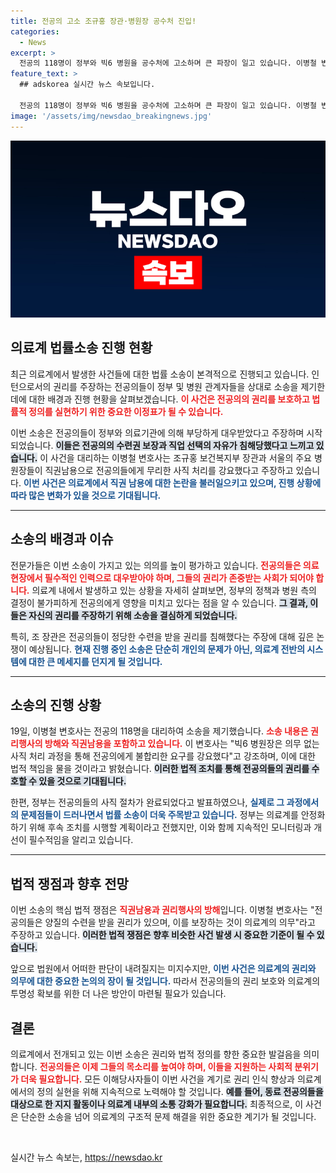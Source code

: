 ```yaml
---
title: 전공의 고소 조규홍 장관·병원장 공수처 진입!
categories:
  - News
excerpt: >
  전공의 118명이 정부와 빅6 병원을 공수처에 고소하며 큰 파장이 일고 있습니다. 이병철 변호사는 권리 침해와 직권남용 혐의를 제기하며, 의학계의 정의를 부르짖고 있습니다. 정부의 조치가 논란을 낳고 있는 가운데, 의대생 부모들의 뜨거운 반응이 이어지고 있습니다!
feature_text: >
  ## adskorea 실시간 뉴스 속보입니다.

  전공의 118명이 정부와 빅6 병원을 공수처에 고소하며 큰 파장이 일고 있습니다. 이병철 변호사는 권리 침해와 직권남용 혐의를 제기하며, 의학계의 정의를 부르짖고 있습니다. 정부의 조치가 논란을 낳고 있는 가운데, 의대생 부모들의 뜨거운 반응이 이어지고 있습니다!
image: '/assets/img/newsdao_breakingnews.jpg'
---
```


<p><img src="/assets/img/newsdao_breakingnews.jpg" alt="adskorea 속보" /></p>

<h2 data-ke-size="size26">의료계 법률소송 진행 현황</h2>

<p data-ke-size="size16">최근 의료계에서 발생한 사건들에 대한 법률 소송이 본격적으로 진행되고 있습니다. 인턴으로서의 권리를 주장하는 전공의들이 정부 및 병원 관계자들을 상대로 소송을 제기한 데에 대한 배경과 진행 현황을 살펴보겠습니다. <b><span style="color: #ee2323;">이 사건은 전공의의 권리를 보호하고 법률적 정의를 실현하기 위한 중요한 이정표가 될 수 있습니다.</span></b></p>

<p data-ke-size="size16">이번 소송은 전공의들이 정부와 의료기관에 의해 부당하게 대우받았다고 주장하며 시작되었습니다. <b><span style="background-color: #21538527;">이들은 전공의의 수련권 보장과 직업 선택의 자유가 침해당했다고 느끼고 있습니다.</span></b> 이 사건을 대리하는 이병철 변호사는 조규홍 보건복지부 장관과 서울의 주요 병원장들이 직권남용으로 전공의들에게 무리한 사직 처리를 강요했다고 주장하고 있습니다. <b><span style="color: #1a5490;">이번 사건은 의료계에서 직권 남용에 대한 논란을 불러일으키고 있으며, 진행 상황에 따라 많은 변화가 있을 것으로 기대됩니다.</span></b></p>

<hr>

<h2 data-ke-size="size26">소송의 배경과 이슈</h2>

<p data-ke-size="size16">전문가들은 이번 소송이 가지고 있는 의의를 높이 평가하고 있습니다. <b><span style="color: #ee2323;">전공의들은 의료 현장에서 필수적인 인력으로 대우받아야 하며, 그들의 권리가 존중받는 사회가 되어야 합니다.</span></b> 의료계 내에서 발생하고 있는 상황을 자세히 살펴보면, 정부의 정책과 병원 측의 결정이 불가피하게 전공의에게 영향을 미치고 있다는 점을 알 수 있습니다. <b><span style="background-color: #21538527;">그 결과, 이들은 자신의 권리를 주장하기 위해 소송을 결심하게 되었습니다.</span></b></p>

<p data-ke-size="size16">특히, 조 장관은 전공의들이 정당한 수련을 받을 권리를 침해했다는 주장에 대해 깊은 논쟁이 예상됩니다. <b><span style="color: #1a5490;">현재 진행 중인 소송은 단순히 개인의 문제가 아닌, 의료계 전반의 시스템에 대한 큰 메세지를 던지게 될 것입니다.</span></b></p>

<hr>

<h2 data-ke-size="size26">소송의 진행 상황</h2>

<p data-ke-size="size16">19일, 이병철 변호사는 전공의 118명을 대리하여 소송을 제기했습니다. <b><span style="color: #ee2323;">소송 내용은 권리행사의 방해와 직권남용을 포함하고 있습니다.</span></b> 이 변호사는 "빅6 병원장은 의무 없는 사직 처리 과정을 통해 전공의에게 불합리한 요구를 강요했다"고 강조하며, 이에 대한 법적 책임을 물을 것이라고 밝혔습니다. <b><span style="background-color: #21538527;">이러한 법적 조치를 통해 전공의들의 권리를 수호할 수 있을 것으로 기대됩니다.</span></b></p>

<p data-ke-size="size16">한편, 정부는 전공의들의 사직 절차가 완료되었다고 발표하였으나, <b><span style="color: #1a5490;">실제로 그 과정에서의 문제점들이 드러나면서 법률 소송이 더욱 주목받고 있습니다.</span></b> 정부는 의료계를 안정화하기 위해 후속 조치를 시행할 계획이라고 전했지만, 이와 함께 지속적인 모니터링과 개선이 필수적임을 알리고 있습니다.</p>

<hr>

<h2 data-ke-size="size26">법적 쟁점과 향후 전망</h2>

<p data-ke-size="size16">이번 소송의 핵심 법적 쟁점은 <b><span style="color: #ee2323;">직권남용과 권리행사의 방해</span></b>입니다. 이병철 변호사는 "전공의들은 양질의 수련을 받을 권리가 있으며, 이를 보장하는 것이 의료계의 의무"라고 주장하고 있습니다. <b><span style="background-color: #21538527;">이러한 법적 쟁점은 향후 비슷한 사건 발생 시 중요한 기준이 될 수 있습니다.</span></b></p>

<p data-ke-size="size16">앞으로 법원에서 어떠한 판단이 내려질지는 미지수지만, <b><span style="color: #1a5490;">이번 사건은 의료계의 권리와 의무에 대한 중요한 논의의 장이 될 것입니다.</span></b> 따라서 전공의들의 권리 보호와 의료계의 투명성 확보를 위한 더 나은 방안이 마련될 필요가 있습니다.</p>

<h2 data-ke-size="size26">결론</h2>

<p data-ke-size="size16">의료계에서 전개되고 있는 이번 소송은 권리와 법적 정의를 향한 중요한 발걸음을 의미합니다. <b><span style="color: #ee2323;">전공의들은 이제 그들의 목소리를 높여야 하며, 이들을 지원하는 사회적 분위기가 더욱 필요합니다.</span></b> 모든 이해당사자들이 이번 사건을 계기로 권리 인식 향상과 의료계에서의 정의 실현을 위해 지속적으로 노력해야 할 것입니다. <b><span style="background-color: #21538527;">예를 들어, 동료 전공의들을 대상으로 한 지지 활동이나 의료계 내부의 소통 강화가 필요합니다.</span></b> 최종적으로, 이 사건은 단순한 소송을 넘어 의료계의 구조적 문제 해결을 위한 중요한 계기가 될 것입니다.</p>

<p data-ke-size="size16">&nbsp;</p>
실시간 뉴스 속보는, <a href="https://newsdao.kr" rel="dofollow">https://newsdao.kr</a>


